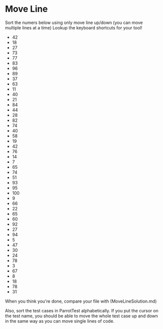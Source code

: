 ﻿# Move Line
Sort the numers below using only move line up/down (you can move multiple lines at a time)
Lookup the keyboard shortcuts for your tool!

* 42
* 18
* 27
* 73
* 77
* 83
* 96
* 89
* 37
* 63
* 11
* 40
* 21
* 84
* 44
* 28
* 82
* 74
* 40
* 58
* 19
* 42
* 76
* 14
* 7
* 65
* 74
* 51
* 93
* 95
* 100
* 9
* 66
* 22
* 65
* 60
* 92
* 27
* 94
* 5
* 47
* 30
* 24
* 78
* 3
* 67
* 8
* 18
* 78
* 31

When you think you're done, compare your file with (MoveLineSolution.md)

Also, sort the test cases in ParrotTest alphabetically. If you put the cursor on the test name, you should be able to move the whole test case up and down in the same way as you can move single lines of code.